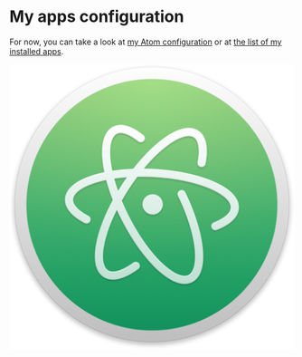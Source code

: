 # My apps configuration

For now, you can take a look at [my Atom configuration](Atom.md) or at [the list of my installed apps](MacApps.md).

![Atom](../img/atom.png "Atom Logo")
